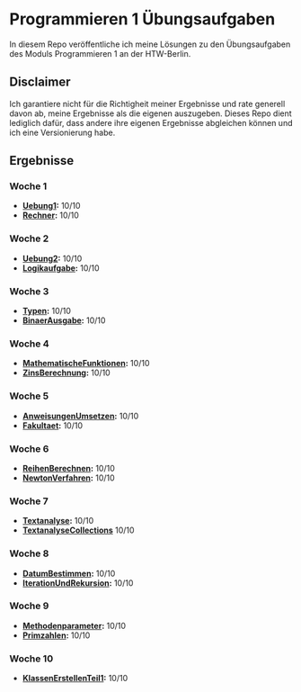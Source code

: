 # Programmieren 1 Übungsaufgaben

In diesem Repo veröffentliche ich meine Lösungen zu den Übungsaufgaben des Moduls Programmieren 1 an der HTW-Berlin.

## Disclaimer

Ich garantiere nicht für die Richtigheit meiner Ergebnisse und rate generell davon ab, meine Ergebnisse als die eigenen auszugeben. Dieses Repo dient lediglich dafür, dass andere ihre eigenen Ergebnisse abgleichen können und ich eine Versionierung habe.

## Ergebnisse

### Woche 1

- **[Uebung1](./Uebung1/Uebung1/Program.cs):** 10/10
- **[Rechner](./Rechner/Rechner/Program.cs):** 10/10

### Woche 2

- **[Uebung2](./Uebung2/Uebung2/Program.cs):** 10/10
- **[Logikaufgabe](./Logikaufgabe/Logikaufgabe/Program.cs):** 10/10

### Woche 3

- **[Typen](./Typen/Typen/Program.cs):** 10/10
- **[BinaerAusgabe](./BinaerAusgabe/BinaerAusgabe/Program.cs):** 10/10

### Woche 4

- **[MathematischeFunktionen](./MathematischeFunktionen/MathematischeFunktionen/Program.cs):** 10/10
- **[ZinsBerechnung](./ZinsBerechnung/ZinsBerechnung/Program.cs):** 10/10

### Woche 5

- **[AnweisungenUmsetzen](./AnweisungenUmsetzen/AnweisungenUmsetzen/Program.cs):** 10/10
- **[Fakultaet](./Fakultaet/Fakultaet/Program.cs):** 10/10

### Woche 6

- **[ReihenBerechnen](./ReihenBerechnen/ReihenBerechnen/Program.cs):** 10/10
- **[NewtonVerfahren](./NewtonVerfahren/NewtonVerfahren/Program.cs):** 10/10

### Woche 7

- **[Textanalyse](./Textanalyse/Textanalyse/Program.cs):** 10/10
- **[TextanalyseCollections](./TextanalyseCollections/TextanalyseCollections/Program.cs)** 10/10

### Woche 8

- **[DatumBestimmen](./DatumBestimmen/DatumBestimmen/Program.cs):** 10/10
- **[IterationUndRekursion](./IterationUndRekursion/IterationUndRekursion/Program.cs):** 10/10

### Woche 9

- **[Methodenparameter](./Methodenparameter/Methodenparameter/Program.cs):** 10/10
- **[Primzahlen](./Primzahlen/Primzahlen/Program.cs):** 10/10

### Woche 10

- **[KlassenErstellenTeil1](./KlassenErstellenTeil1/KlassenErstellenTeil1/Program.cs):** 10/10
